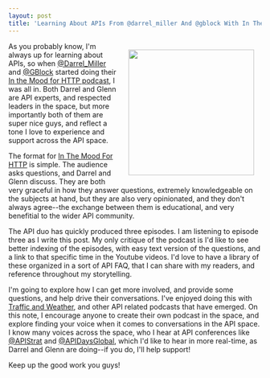 ```yaml
---
layout: post
title: 'Learning About APIs From @darrel_miller And @gblock With In The Mood For HTTP'
---
```

<p><a href="https://www.youtube.com/channel/UCMRYw8VY7mFUg78AEuIbtyg"><img style="padding: 15px;" src="http://kinlane-productions.s3.amazonaws.com/api-evangelist-site/blog/in-the-mood-for-http.png" alt="" width="250" align="right" /></a></p>
<p>As you probably know, I'm always up for learning about APIs, so when <a href="https://twitter.com/darrel_miller">@Darrel_Miller</a> and <a href="https://twitter.com/gblock">@GBlock</a> started doing their <a href="https://www.youtube.com/channel/UCMRYw8VY7mFUg78AEuIbtyg">In the Mood for HTTP podcast</a>, I was all in. Both Darrel and Glenn are API experts, and respected leaders in the space, but more importantly both of them are super nice guys, and reflect a tone I love to experience and support across the API space.</p>
<p>The format for <a href="https://www.youtube.com/channel/UCMRYw8VY7mFUg78AEuIbtyg">In The Mood For HTTP</a> is simple. The audience asks questions, and Darrel and Glenn discuss. They are both very graceful in how they answer questions, extremely knowledgeable on the subjects at hand, but they are also very opinionated, and they don't always agree--the exchange between them is educational, and very benefitial to the wider API community.</p>
<p>The API duo has quickly produced three episodes. I am listening to episode three as I write this post. My only critique of the podcast is I'd like to see better indexing of the episodes, with easy text version of the questions, and a link to that specific time in the Youtube videos. I'd love to have a library of these organized in a sort of API FAQ, that I can share with my readers, and reference throughout my storytelling.</p>
<p>I'm going to explore how I can get more involved, and provide some questions, and help drive their conversations. I've enjoyed doing this with <a href="http://trafficandweather.io/">Traffic and Weather</a>, and other API related podcasts that have emerged. On this note, I encourage anyone to create their own podcast in the space, and explore finding your voice when it comes to conversations in the API space. I know many voices across the space, who I hear at API conferences like <a href="https://twitter.com/APIStrat">@APIStrat</a> and <a href="https://twitter.com/APIDaysGlobal">@APIDaysGlobal</a>, which I'd like to hear in more real-time, as Darrel and Glenn are doing--if you do, I'll help support!</p>
<p>Keep up the good work you guys!</p>